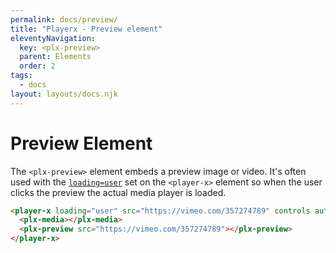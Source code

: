 ```yaml
---
permalink: docs/preview/
title: "Playerx - Preview element"
eleventyNavigation:
  key: <plx-preview>
  parent: Elements
  order: 2
tags:
  - docs
layout: layouts/docs.njk
---
```


# Preview Element

The `<plx-preview>` element embeds a preview image or video. It's often used with the [`loading=user`](/docs/loading/) set on the `<player-x>` element so when the user clicks the preview the actual media player is loaded.

<div class="md:w-4/5 relative bg-black">
  <player-x loading="user" src="https://vimeo.com/357274789" controls autoplay>
    <plx-media></plx-media>
    <plx-preview src="https://vimeo.com/357274789" oembedurl="{{ site.oEmbedUrl }}/oembed"></plx-preview>
  </player-x>
</div>

```html
<player-x loading="user" src="https://vimeo.com/357274789" controls autoplay>
  <plx-media></plx-media>
  <plx-preview src="https://vimeo.com/357274789"></plx-preview>
</player-x>
```
